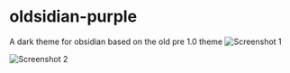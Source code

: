 # oldsidian-purple
A dark theme for obsidian based on the old pre 1.0 theme
![Screenshot 1](https://github.com/ltctceplrm/oldsidian-purple/blob/main/Screenshot%201.png?raw=true" "Screenshot 1")

![Screenshot 2](https://github.com/ltctceplrm/oldsidian-purple/blob/main/Screenshot%202.png?raw=true" "Screenshot 2")
